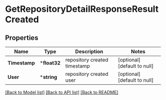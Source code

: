 # GetRepositoryDetailResponseResultCreated

## Properties
Name | Type | Description | Notes
------------ | ------------- | ------------- | -------------
**Timestamp** | ***float32** | repository created timestamp | [optional] [default to null]
**User** | ***string** | repository created user | [optional] [default to null]

[[Back to Model list]](../README.md#documentation-for-models) [[Back to API list]](../README.md#documentation-for-api-endpoints) [[Back to README]](../README.md)



